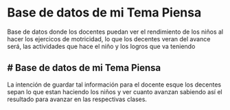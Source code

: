 # Base de datos de mi Tema Piensa

Base de datos donde los docentes puedan ver el rendimiento de los niños al hacer los ejercicos de motricidad, lo que los decentes veran del avance será, las actividades que hace el niño y los logros que va teniendo 

## # Base de datos de mi Tema Piensa
La intención de guardar tal información para el docente esque los decentes sepan lo que estan haciendo los niños y ver cuanto avanzan sabiendo así el resultado para avanzar en las respectivas clases.
